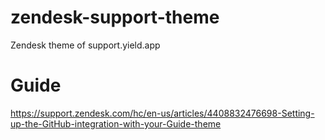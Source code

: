# zendesk-support-theme
Zendesk theme of support.yield.app 

# Guide
https://support.zendesk.com/hc/en-us/articles/4408832476698-Setting-up-the-GitHub-integration-with-your-Guide-theme

